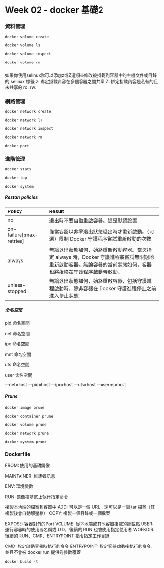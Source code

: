 # Week 02 - docker 基礎2

### 資料管理

```
docker volume create
```

```
docker volume ls
```

```
docker volume inspect
```

```
docker volume rm
```

##### 

如果你使用selinux你可以添加z或Z選項來修改被掛載到容器中的主機文件或目錄的 selinux 標籤
z: 綁定掛載內容在多個容器之間共享
Z: 綁定掛載內容是私有的且未共享的
ro:
rw:

### 網路管理

```
docker network create
```

```
docker network ls
```

```
docker network inspect
```

```
docker network rm
```

```
docker port
```

### 進階管理

```
docker stats
```

```
docker top
```

```
docker system
```
##### Restart policies

Policy	|Result
:---|:---
no	|退出時不要自動重啟容器。這是默認設置
on-failure[:max-retries]	|僅當容器以非零退出狀態退出時才重新啟動。（可選）限制 Docker 守護程序嘗試重新啟動的次數
always	|無論退出狀態如何，始終重新啟動容器。當您指定 always 時，Docker 守護進程將嘗試無限期地重新啟動容器。無論容器的當前狀態如何，容器也將始終在守護程序啟動時啟動。
unless-stopped	|無論退出狀態如何，始終重啟容器，包括守護進程啟動時，除非容器在 Docker 守護進程停止之前進入停止狀態


##### 命名空間

pid 命名空間

net 命名空間

ipc 命名空間

mnt 命名空間

uts 命名空間

user 命名空間

--net=host
--pid=host
--ipc=host
--uts=host
--userns=host

##### Prune

```
docker image prune
```

```
docker container prune
```

```
docker volume prune
```

```
docker network prune
```

```
docker system prune
```

### Dockerfile

FROM: 使用的基礎鏡像

MAINTAINER: 維護者訊息

ENV: 環境變數

RUN: 鏡像檔基底上執行指定命令

複製本地端的檔案到容器中
ADD: 可以是一個 URL；還可以是一個 tar 檔案（其複製後會自動解壓縮）
COPY: 複製一個目錄或一個檔案


EXPOSE: 容器對外的Port
VOLUME: 從本地端或其他容器掛載的掛載點
USER: 運行容器時的使用者名稱或 UID，後續的 RUN 也會使用指定使用者
WORKDIR: 後續的 RUN、CMD、ENTRYPOINT 指令指定工作目錄

CMD:  指定啟動容器時執行的命令
ENTRYPOINT: 指定容器啟動後執行的命令，並且不會被 docker run 提供的參數覆蓋


```
docker build -t
```